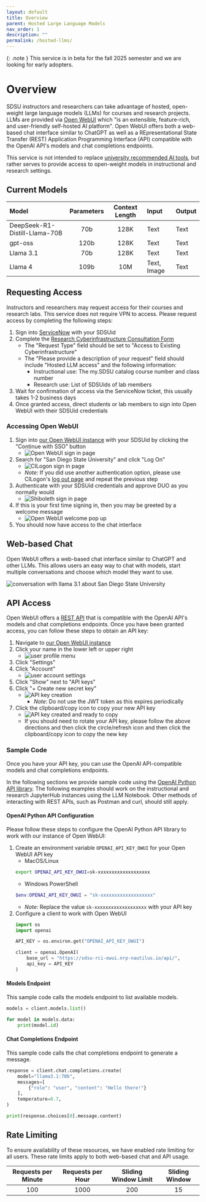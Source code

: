 ```yaml
---
layout: default
title: Overview
parent: Hosted Large Language Models
nav_order: 1
description: ""
permalink: /hosted-llms/
---
```


{: .note }
This service is in beta for the fall 2025 semester and we are looking for early adopters.

# Overview

SDSU instructors and researchers can take advantage of hosted, open-weight large language models (LLMs) for courses and research projects.
LLMs are provided via [Open WebUI](https://docs.openwebui.com/) which "is an extensible, feature-rich, and user-friendly self-hosted AI platform".
Open WebUI offers both a web-based chat interface similar to ChatGPT as well as a REpresentational State Transfer (REST) Application Programming Interface (API) compatible with the OpenAI API's models and chat completions endpoints.

This service is not intended to replace [university recommended AI tools](https://it.sdsu.edu/services/ai), but rather serves to provide access to open-weight models in instructional and research settings.

## Current Models

| Model | Parameters | Context Length | Input | Output | 
|:------|:----------:|:--------------:|:------|:-------|
| DeepSeek-R1-Distill-Llama-70B | 70b | 128K | Text | Text |
| gpt-oss | 120b | 128K | Text | Text |
| Llama 3.1 | 70b | 128K | Text | Text |
| Llama 4 | 109b | 10M | Text, Image | Text |

## Requesting Access

Instructors and researchers may request access for their courses and research labs.
This service does not require VPN to access. 
Please request access by completing the following steps:

1. Sign into [ServiceNow](https://sdsu.service-now.com/) with your SDSUid
1. Complete the [Research Cyberinfrastructure Consultation Form](https://sdsu.service-now.com/sp?id=sc_cat_item&sys_id=029639611bb825505764fd1b1e4bcb3a&sysparm_category=29ac153fdbbf4c9024094672399619e9)
    - The "Request Type" field should be set to "Access to Existing Cyberinfrastructure"
    - The "Please provide a description of your request" field should include "Hosted LLM access" and the following information:
        - Instructional use: The my.SDSU catalog course number and class number
        - Research use: List of SDSUids of lab members
1. Wait for confirmation of access via the ServiceNow ticket, this usually takes 1-2 business days
1. Once granted access, direct students or lab members to sign into Open WebUI with their SDSUid credentials

### Accessing Open WebUI

1. Sign into [our Open WebUI instance](https://sdsu-rci-owui.nrp-nautilus.io/) with your SDSUid by clicking the "Continue with SSO" button
    - ![Open WebUI sign in page](/images/hostedllms/requesting-access-1.png)
1. Search for "San Diego State University" and click "Log On"
    - ![CILogon sign in page](/images/hostedllms/requesting-access-2.png)
    - *Note*: If you did use another authentication option, please use CILogon's [log out page](https://cilogon.org/logout/) and repeat the previous step
1. Authenticate with your SDSUid credentials and approve DUO as you normally would
    - ![Shiboleth sign in page](/images/hostedllms/requesting-access-3.png)
1. If this is your first time signing in, then you may be greeted by a welcome message
    - ![Open WebUI welcome pop up](/images/hostedllms/requesting-access-4.png)
1. You should now have access to the chat interface

## Web-based Chat

Open WebUI offers a web-based chat interface similar to ChatGPT and other LLMs.
This allows users an easy way to chat with models, start multiple conversations and choose which model they want to use.

![conversation with llama 3.1 about San Diego State University](/images/hostedllms/web-based-chat-1.png)

## API Access

Open WebUI offers a [REST API](https://docs.openwebui.com/getting-started/api-endpoints) that is compatible with the OpenAI API's models and chat completions endpoints.
Once you have been granted access, you can follow these steps to obtain an API key:

1. Navigate to [our Open WebUI instance](https://sdsu-rci-owui.nrp-nautilus.io/)
1. Click your name in the lower left or upper right
    - ![user profile menu](/images/hostedllms/api-access-1.png)
1. Click "Settings"
1. Click "Account"
    - ![user account settings](/images/hostedllms/api-access-2.png)
1. Click "Show" next to "API keys"
1. Click "+ Create new secret key"
    - ![API key creation](/images/hostedllms/api-access-3.png)
       - *Note*: Do not use the JWT token as this expires periodically
1. Click the clipboard/copy icon to copy your new API key
    - ![API key created and ready to copy](/images/hostedllms/api-access-4.png)
    - If you should need to rotate your API key, please follow the above directions and then click the circle/refresh icon and then click the clipboard/copy icon to copy the new key

### Sample Code

Once you have your API key, you can use the OpenAI API-compatible models and chat completions endpoints.

In the following sections we provide sample code using the [OpenAI Python API library](https://pypi.org/project/openai/).
The following examples should work on the instructional and research JupyterHub instances using the LLM Notebook.
Other methods of interacting with REST APIs, such as Postman and curl, should still apply.

#### OpenAI Python API Configuration

Please follow these steps to configure the OpenAI Python API library to work with our instance of  Open WebUI:

1. Create an environment variable `OPENAI_API_KEY_OWUI` for your Open WebUI API key
    - MacOS/Linux
    ```bash
    export OPENAI_API_KEY_OWUI=sk-xxxxxxxxxxxxxxxxxxx
    ```
    - Windows PowerShell
    ```powershell
    $env:OPENAI_API_KEY_OWUI = "sk-xxxxxxxxxxxxxxxxxxx"
    ```
    - *Note*: Replace the value `sk-xxxxxxxxxxxxxxxxxxx` with your API key
1. Configure a client to work with Open WebUI
    ```python
    import os
    import openai

    API_KEY = os.environ.get("OPENAI_API_KEY_OWUI")

    client = openai.OpenAI(
        base_url = "https://sdsu-rci-owui.nrp-nautilus.io/api/",
        api_key = API_KEY
    )
    ```

#### Models Endpoint

This sample code calls the models endpoint to list available models.

```python
models = client.models.list()

for model in models.data:
    print(model.id)
```

#### Chat Completions Endpoint

This sample code calls the chat completions endpoint to generate a message. 

```python
response = client.chat.completions.create(
    model="llama3.1:70b",
    messages=[
        {"role": "user", "content": "Hello there!"}
    ],
    temperature=0.7,
)

print(response.choices[0].message.content)
```

## Rate Limiting

To ensure availability of these resources, we have enabled rate limiting for all users.
These rate limits apply to both web-based chat and API usage.

| Requests per Minute | Requests per Hour | Sliding Window Limit | Sliding Window |
|:-------------------:|:-----------------:|:--------------------:|:--------------:|
| 100 | 1000 | 200 | 15 |